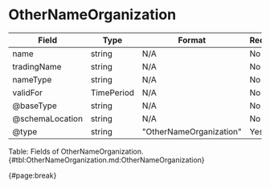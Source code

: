 <!--
    ATTENTION: This file was generated via gradle!
               Do NOT manually edit this file! Any such changes will be overwritten!
-->

# OtherNameOrganization

| Field | Type | Format | Required |
| ------- | ------- | ------- | --- |
| name | string | N/A | No |
| tradingName | string | N/A | No |
| nameType | string | N/A | No |
| validFor | TimePeriod | N/A | No |
| @baseType | string | N/A | No |
| @schemaLocation | string | N/A | No |
| @type | string | "OtherNameOrganization" | Yes |

Table: Fields of OtherNameOrganization. {#tbl:OtherNameOrganization.md:OtherNameOrganization}

{#page:break}
